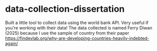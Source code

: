 # data-collection-dissertation

Built a little tool to collect data using the world bank API. Very useful if you're working with their data!
The data collected is named Ferry Diwan (2025) because I use the sample of country from their paper https://findevlab.org/why-are-developing-countries-heavily-indebted-again/
